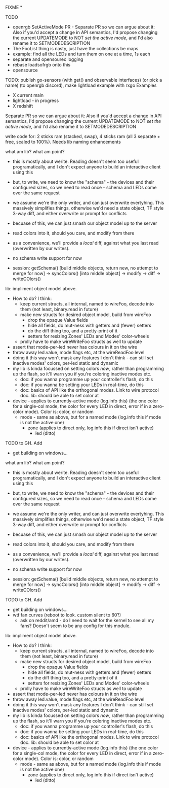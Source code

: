 FIXME
* 

TODO
* openrgb SetActiveMode PR - Separate PR so we can argue about it: Also if you'd accept a change in API semantics, I'd propose changing the current UPDATEMODE to NOT _set the active mode_, and I'd also rename it to SETMODEDESCRIPTION
* The FooList thing is nasty, just have the collections be maps
* example: find all the LEDs and turn them on one at a time, 1s each
* separate and opensourec logging
* rebase loadsofrgb onto this
* opensource

TODO: publish go-sensors (with get() and observable interfaces) (or pick a name) (to openrgb discord), make lightload example with rxgo
Examples
* X current main
* lightload - in progress
* X redshift

Separate PR so we can argue about it: Also if you'd accept a change in API semantics, I'd propose changing the current UPDATEMODE to NOT _set the active mode_, and I'd also rename it to SETMODEDESCRIPTION

write code for: 2 sticks ram (stacked, swap), 4 sticks ram (all 3 separate + free, scaled to 100%). Needs lib naming enhancements

what am lib? what am point?
* this is mostly about werite. Reading doesn't seem too useful programatically, and I don't expect anyone to build an interactive client using this
* but, to write, we need to know the "schema" - the devices and their configured sizes, so we need to read once - schema and LEDs come over the same request
* we assume we're the only writer, and can just overwrite evertyhing. This massively simplifies things, otherwise we'd need a state object, TF style 3-way diff, and either overwrite or prompt for conflicts
* becuase of this, we can just smash our object model up to the server
* read colors into it, should you care, and modify from there
* as a convenience, we'll provide a *local* diff, against what you last read (overwritten by our writes).
* no schema write support for now

* session: getSchema() [build middle objects, return new, no attempt to merge for now] -> syncColors() [into middle object] -> modify -> diff -> writeCOlors()

lib: impliment object model above.
* How to do? I think:
  * keep current structs, all internal, named to wireFoo, decode into them (not least, binary.read in future)
  * make new structs for desired object model, build from wireFoo
    * drop the opaque Value fields
    * hide all fields, do mut-ness with getters and (fewer) setters
    * do the diff thing too, and a pretty-print of it
    * setters for resizing Zones' LEDs and Modes' color-wheels
  * prolly have to make wireWriteFoo structs as well to update
* assert that mode-per-led never has colours in it on the wire
* throw away led.value, mode.flags etc, at the wireReadFoo level
* doing it this way won't mask any features I don't think - can still set inactive modes' colors, per-led static and dynamic
* my lib is kinda focussed on setting colors *now*, rather than programming up the flash, so it'll warn you if you're coloring inactive modes etc.
  * doc: if you wanna programme up your controller's flash, do this
  * doc: if you wanna be setting your LEDs in real-time, do this
  * doc: basics of API like the orthogonal modes. Link to wire protocol doc.
lib: should be able to set color at
* device - applies to currently-active mode (log.info this) (the one color for a single-col mode, the color for every LED in direct, error if in a zero-color mode). Color is: color, or random
  * mode - same as above, but for a named mode (log.info this if mode is not the active one)
    * zone (applies to direct only, log.info this if direct isn't active)
      * led (ditto)

TODO to GH. Add
* get building on windows...


what am lib? what am point?
* this is mostly about werite. Reading doesn't seem too useful programatically, and I don't expect anyone to build an interactive client using this
* but, to write, we need to know the "schema" - the devices and their configured sizes, so we need to read once - schema and LEDs come over the same request
* we assume we're the only writer, and can just overwrite evertyhing. This massively simplifies things, otherwise we'd need a state object, TF style 3-way diff, and either overwrite or prompt for conflicts
* becuase of this, we can just smash our object model up to the server
* read colors into it, should you care, and modify from there
* as a convenience, we'll provide a *local* diff, against what you last read (overwritten by our writes).
* no schema write support for now

* session: getSchema() [build middle objects, return new, no attempt to merge for now] -> syncColors() [into middle object] -> modify -> diff -> writeCOlors()

TODO to GH. Add
* get building on windows...
* wtf fan curves (reboot to look. custom silent to 60?)
  * ask on reddit/amd - do I need to wait for the kernel to see all my fans? Doesn't seem to be any config for this module.

lib: impliment object model above.
* How to do? I think:
  * keep current structs, all internal, named to wireFoo, decode into them (not least, binary.read in future)
  * make new structs for desired object model, build from wireFoo
    * drop the opaque Value fields
    * hide all fields, do mut-ness with getters and (fewer) setters
    * do the diff thing too, and a pretty-print of it
    * setters for resizing Zones' LEDs and Modes' color-wheels
  * prolly have to make wireWriteFoo structs as well to update
* assert that mode-per-led never has colours in it on the wire
* throw away led.value, mode.flags etc, at the wireReadFoo level
* doing it this way won't mask any features I don't think - can still set inactive modes' colors, per-led static and dynamic
* my lib is kinda focussed on setting colors *now*, rather than programming up the flash, so it'll warn you if you're coloring inactive modes etc.
  * doc: if you wanna programme up your controller's flash, do this
  * doc: if you wanna be setting your LEDs in real-time, do this
  * doc: basics of API like the orthogonal modes. Link to wire protocol doc.
lib: should be able to set color at
* device - applies to currently-active mode (log.info this) (the one color for a single-col mode, the color for every LED in direct, error if in a zero-color mode). Color is: color, or random
  * mode - same as above, but for a named mode (log.info this if mode is not the active one)
    * zone (applies to direct only, log.info this if direct isn't active)
      * led (ditto)
